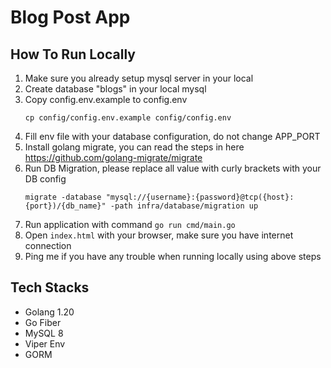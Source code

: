 # Blog Post App
## How To Run Locally

1. Make sure you already setup mysql server in your local
2. Create database "blogs" in your local mysql
3. Copy config.env.example to config.env
    ```
    cp config/config.env.example config/config.env
    ```
4. Fill env file with your database configuration, do not change APP_PORT
5. Install golang migrate, you can read the steps in here https://github.com/golang-migrate/migrate
6. Run DB Migration, please replace all value with curly brackets with your DB config
    ```
    migrate -database "mysql://{username}:{password}@tcp({host}:{port})/{db_name}" -path infra/database/migration up
    ```
7. Run application with command `go run cmd/main.go`
8. Open `index.html` with your browser, make sure you have internet connection
9. Ping me if you have any trouble when running locally using above steps

## Tech Stacks
- Golang 1.20
- Go Fiber
- MySQL 8
- Viper Env
- GORM